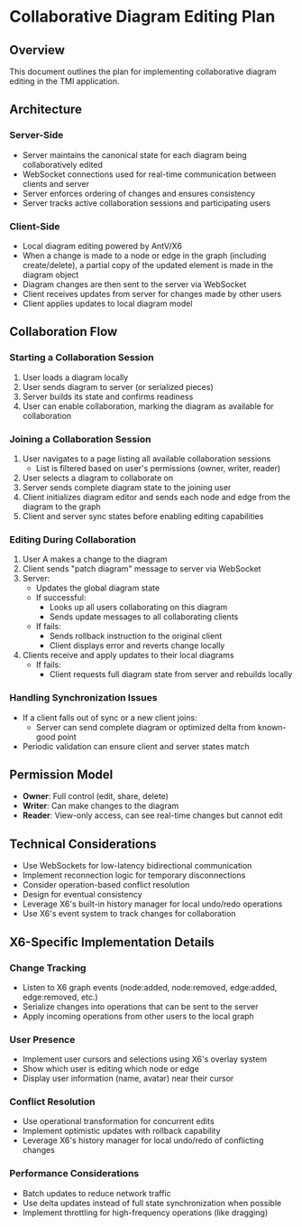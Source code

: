 # Collaborative Diagram Editing Plan

## Overview

This document outlines the plan for implementing collaborative diagram editing in the TMI application.

## Architecture

### Server-Side

- Server maintains the canonical state for each diagram being collaboratively edited
- WebSocket connections used for real-time communication between clients and server
- Server enforces ordering of changes and ensures consistency
- Server tracks active collaboration sessions and participating users

### Client-Side

- Local diagram editing powered by AntV/X6
- When a change is made to a node or edge in the graph (including create/delete), a partial copy of the updated element is made in the diagram object
- Diagram changes are then sent to the server via WebSocket
- Client receives updates from server for changes made by other users
- Client applies updates to local diagram model

## Collaboration Flow

### Starting a Collaboration Session

1. User loads a diagram locally
2. User sends diagram to server (or serialized pieces)
3. Server builds its state and confirms readiness
4. User can enable collaboration, marking the diagram as available for collaboration

### Joining a Collaboration Session

1. User navigates to a page listing all available collaboration sessions
   - List is filtered based on user's permissions (owner, writer, reader)
2. User selects a diagram to collaborate on
3. Server sends complete diagram state to the joining user
4. Client initializes diagram editor and sends each node and edge from the diagram to the graph
5. Client and server sync states before enabling editing capabilities

### Editing During Collaboration

1. User A makes a change to the diagram
2. Client sends "patch diagram" message to server via WebSocket
3. Server:
   - Updates the global diagram state
   - If successful:
     - Looks up all users collaborating on this diagram
     - Sends update messages to all collaborating clients
   - If fails:
     - Sends rollback instruction to the original client
     - Client displays error and reverts change locally
4. Clients receive and apply updates to their local diagrams
   - If fails:
     - Client requests full diagram state from server and rebuilds locally

### Handling Synchronization Issues

- If a client falls out of sync or a new client joins:
  - Server can send complete diagram or optimized delta from known-good point
- Periodic validation can ensure client and server states match

## Permission Model

- **Owner**: Full control (edit, share, delete)
- **Writer**: Can make changes to the diagram
- **Reader**: View-only access, can see real-time changes but cannot edit

## Technical Considerations

- Use WebSockets for low-latency bidirectional communication
- Implement reconnection logic for temporary disconnections
- Consider operation-based conflict resolution
- Design for eventual consistency
- Leverage X6's built-in history manager for local undo/redo operations
- Use X6's event system to track changes for collaboration

## X6-Specific Implementation Details

### Change Tracking

- Listen to X6 graph events (node:added, node:removed, edge:added, edge:removed, etc.)
- Serialize changes into operations that can be sent to the server
- Apply incoming operations from other users to the local graph

### User Presence

- Implement user cursors and selections using X6's overlay system
- Show which user is editing which node or edge
- Display user information (name, avatar) near their cursor

### Conflict Resolution

- Use operational transformation for concurrent edits
- Implement optimistic updates with rollback capability
- Leverage X6's history manager for local undo/redo of conflicting changes

### Performance Considerations

- Batch updates to reduce network traffic
- Use delta updates instead of full state synchronization when possible
- Implement throttling for high-frequency operations (like dragging)
